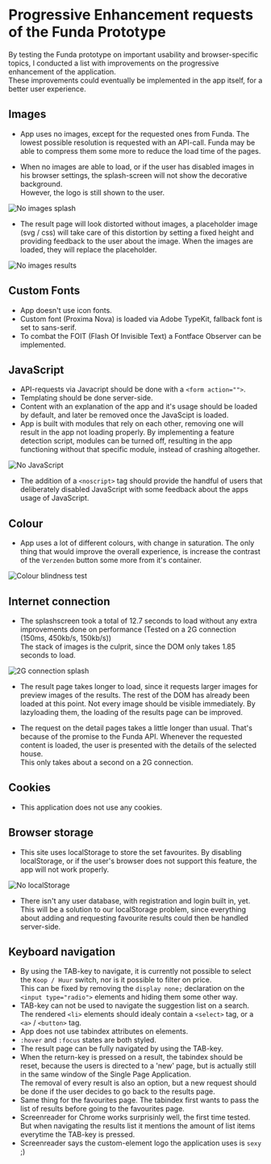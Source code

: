 # Progressive Enhancement requests of the Funda Prototype
By testing the Funda prototype on important usability and browser-specific topics, I conducted a list with improvements on the progressive enhancement of the application.  
These improvements could eventually be implemented in the app itself, for a better user experience.

## Images
- App uses no images, except for the requested ones from Funda. The lowest possible resolution is requested with an API-call. Funda may be able to compress them some more to reduce the load time of the pages.

- When no images are able to load, or if the user has disabled images in his browser settings, the splash-screen will not show the decorative background.  
However, the logo is still shown to the user.

![No images splash](https://raw.githubusercontent.com/BerendPronk/minor/master/assets/bt/no-images-splash.png)

- The result page will look distorted without images, a placeholder image (svg / css) will take care of this distortion by setting a fixed height and providing feedback to the user about the image. When the images are loaded, they will replace the placeholder.

![No images results](https://raw.githubusercontent.com/BerendPronk/minor/master/assets/bt/no-images-results.png)

## Custom Fonts
- App doesn't use icon fonts.
- Custom font (Proxima Nova) is loaded via Adobe TypeKit, fallback font is set to sans-serif.
- To combat the FOIT (Flash Of Invisible Text) a Fontface Observer can be implemented.

## JavaScript
- API-requests via Javacript should be done with a `<form action="">`.
- Templating should be done server-side.
- Content with an explanation of the app and it's usage should be loaded by default, and later be removed once the JavaScipt is loaded.
- App is built with modules that rely on each other, removing one will result in the app not loading properly. By implementing a feature detection script, modules can be turned off, resulting in the app functioning without that specific module, instead of crashing altogether.

![No JavaScript](https://raw.githubusercontent.com/BerendPronk/minor/master/assets/bt/no-javascript.png)

- The addition of a `<noscript>` tag should provide the handful of users that deliberately disabled JavaScript with some feedback about the apps usage of JavaScript.

## Colour
- App uses a lot of different colours, with change in saturation. The only thing that would improve the overall experience, is increase the contrast of the `Verzenden` button some more from it's container.

![Colour blindness test](https://raw.githubusercontent.com/BerendPronk/minor/master/assets/bt/colour-blindness-test.jpg)

## Internet connection
- The splashscreen took a total of 12.7 seconds to load without any extra improvements done on performance (Tested on a 2G connection (150ms, 450kb/s, 150kb/s))  
The stack of images is the culprit, since the DOM only takes 1.85 seconds to load.

![2G connection splash](https://raw.githubusercontent.com/BerendPronk/minor/master/assets/bt/2G-connection-splash.png)

- The result page takes longer to load, since it requests larger images for preview images of the results. The rest of the DOM has already been loaded at this point.
Not every image should be visible immediately. By lazyloading them, the loading of the results page can be improved.

- The request on the detail pages takes a little longer than usual. That's because of the promise to the Funda API. Whenever the requested content is loaded, the user is presented with the details of the selected house.  
This only takes about a second on a 2G connection.  

## Cookies
- This application does not use any cookies.

## Browser storage
- This site uses localStorage to store the set favourites. By disabling localStorage, or if the user's browser does not support this feature, the app will not work properly.

![No localStorage](https://raw.githubusercontent.com/BerendPronk/minor/master/assets/bt/no-localstorage.png)

- There isn't any user database, with registration and login built in, yet. This will be a solution to our localStorage problem, since everything about adding and requesting favourite results could then be handled server-side.

## Keyboard navigation
- By using the TAB-key to navigate, it is currently not possible to select the `Koop / Huur` switch, nor is it possible to filter on price.  
This can be fixed by removing the `display none;` declaration on the `<input type="radio">` elements and hiding them some other way.
- TAB-key can not be used to navigate the suggestion list on a search. The rendered `<li>` elements should idealy contain a `<select>` tag, or a `<a>` / `<button>` tag.
- App does not use tabindex attributes on elements.
- `:hover` and `:focus` states are both styled.
- The result page can be fully navigated by using the TAB-key.
- When the return-key is pressed on a result, the tabindex should be reset, because the users is directed to a 'new' page, but is actually still in the same window of the Single Page Application.  
The removal of every result is also an option, but a new request should be done if the user decides to go back to the results page.
- Same thing for the favourites page. The tabindex first wants to pass the list of results before going to the favourites page.
- Screenreader for Chrome works surprisinly well, the first time tested. But when navigating the results list it mentions the amount of list items everytime the TAB-key is pressed.
- Screenreader says the custom-element logo the application uses is `sexy` ;)
